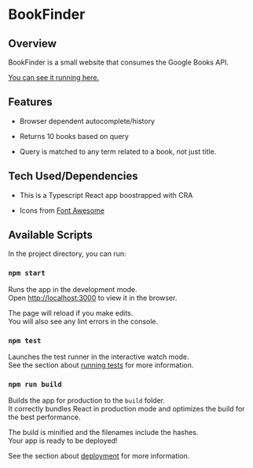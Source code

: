 # BookFinder

## Overview

BookFinder is a small website that consumes the Google Books API. 

[You can see it running here.](https://bookfinder-ia.herokuapp.com/)

## Features

- Browser dependent autocomplete/history

- Returns 10 books based on query

- Query is matched to any term related to a book, not just title.

## Tech Used/Dependencies

- This is a Typescript React app boostrapped with CRA

- Icons from [Font Awesome](https://fontawesome.com)

## Available Scripts

In the project directory, you can run:

### `npm start`

Runs the app in the development mode.\
Open [http://localhost:3000](http://localhost:3000) to view it in the browser.

The page will reload if you make edits.\
You will also see any lint errors in the console.

### `npm test`

Launches the test runner in the interactive watch mode.\
See the section about [running tests](https://facebook.github.io/create-react-app/docs/running-tests) for more information.

### `npm run build`

Builds the app for production to the `build` folder.\
It correctly bundles React in production mode and optimizes the build for the best performance.

The build is minified and the filenames include the hashes.\
Your app is ready to be deployed!

See the section about [deployment](https://facebook.github.io/create-react-app/docs/deployment) for more information.
